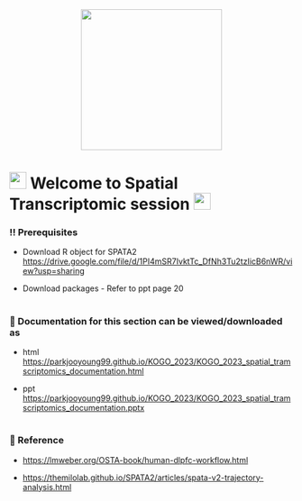 <div id="header" align="center">
  <img src="https://media.giphy.com/media/VekcnHOwOI5So/giphy.gif" width="250"/>
</div>

<h1>
  <img src="https://media.giphy.com/media/hvRJCLFzcasrR4ia7z/giphy.gif" width="30px"/>
   Welcome to Spatial Transcriptomic session 
  <img src="https://media.giphy.com/media/hvRJCLFzcasrR4ia7z/giphy.gif" width="30px"/>
</h1>


### :bangbang: Prerequisites 
* Download R object for SPATA2  
  https://drive.google.com/file/d/1PI4mSR7IvktTc_DfNh3Tu2tzIicB6nWR/view?usp=sharing
  
* Download packages - Refer to ppt page 20

<h1>
  
</h1>


### :orange_book: Documentation for this section can be viewed/downloaded as
* html  
  https://parkjooyoung99.github.io/KOGO_2023/KOGO_2023_spatial_tramscriptomics_documentation.html
  
* ppt  
  https://parkjooyoung99.github.io/KOGO_2023/KOGO_2023_spatial_tramscriptomics_documentation.pptx

<h1>
  
</h1>
  
### :green_book: Reference   
 *  https://lmweber.org/OSTA-book/human-dlpfc-workflow.html
 
 *  https://themilolab.github.io/SPATA2/articles/spata-v2-trajectory-analysis.html


